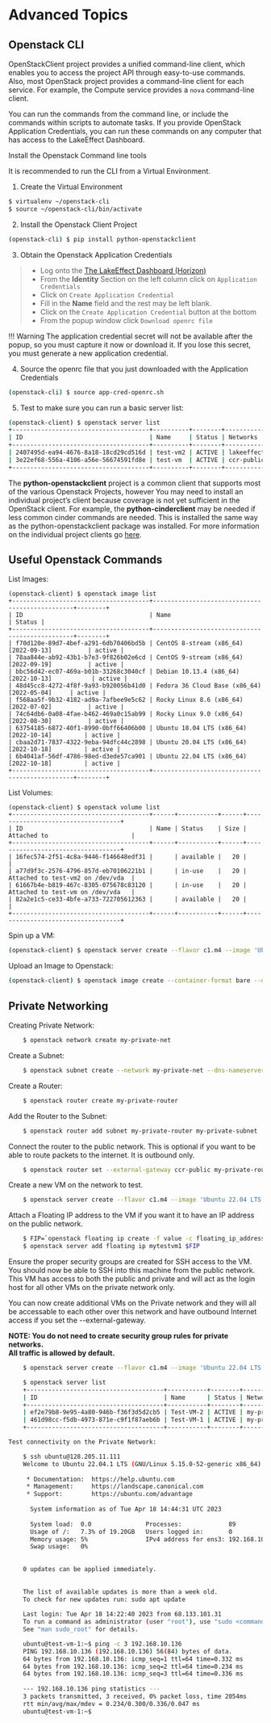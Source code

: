 # Advanced Topics



## Openstack CLI

OpenStackClient project provides a unified command-line client, which enables you to access the project API through easy-to-use commands. Also, most OpenStack project provides a command-line client for each service. For example, the Compute service provides a `nova` command-line client.

You can run the commands from the command line, or include the commands within scripts to automate tasks. If you provide OpenStack Application Credentials, you can run these commands on any computer that has access to the LakeEffect Dashboard.



Install the Openstack Command line tools

It is recommended to run the CLI from a Virtual Environment.

1. Create the Virtual Environment 

```bash
$ virtualenv ~/openstack-cli
$ source ~/openstack-cli/bin/activate
```

2. Install the Openstack Client Project

```bash
(openstack-cli) $ pip install python-openstackclient
```

3. Obtain the Openstack Application Credentials

> * Log onto the [The LakeEffect Dashboard (Horizon)](https://dashboard.cloud.ccr.buffalo.edu)
> * From the **Identity** Section on the left column click on `Application Credentials`
> * Click on `Create Application Credential`
> * Fill in the **Name** field and the rest may be left blank.
> * Click on the `Create Application Credential` button at the bottom
> * From the popup window click `Download openrc file`

!!! Warning
    The application credential secret will not be available after the popup, so you must capture it now or download it. If you lose this secret, you must generate a new application credential.

4. Source the openrc file that you just downloaded with the Application Credentials

```bash
(openstack-cli) $ source app-cred-openrc.sh
```

5. Test to make sure you can run a basic server list:

```bash
(openstack-client) $ openstack server list
+--------------------------------------+----------+--------+------------------------------------------------------+--------------------------+--------+
| ID                                   | Name     | Status | Networks                                             | Image                    | Flavor |
+--------------------------------------+----------+--------+------------------------------------------------------+--------------------------+--------+
| 2407495d-ea94-4676-8a18-18cd29cd516d | test-vm2 | ACTIVE | lakeeffect-demo-network=128.205.11.65, 192.168.1.151 | N/A (booted from volume) | c1.m4  |
| 3e22ef68-556a-4106-a56e-56674591fd8e | test-vm  | ACTIVE | ccr-public=128.205.11.52                             | N/A (booted from volume) | c1.m4  |
+--------------------------------------+----------+--------+------------------------------------------------------+--------------------------+--------+
```

The **python-openstackclient** project is a common client that supports most of the various Openstack Projects, however You may need to install an individual project’s client because coverage is not yet sufficient in the OpenStack client. For example, the **python-cinderclient** may be needed if less common cinder commands are needed. This is installed the same way as the python-openstackclient package was installed. For more information on the individual project clients go [here](https://docs.openstack.org/newton/user-guide/common/cli-install-openstack-command-line-clients.html).


## Useful Openstack Commands


List Images:

```
(openstack-client) $ openstack image list
+--------------------------------------+------------------------------------------------+--------+
| ID                                   | Name                                           | Status |
+--------------------------------------+------------------------------------------------+--------+
| f70d120e-89d7-4bef-a291-6db70406bd5b | CentOS 8-stream (x86_64) [2022-09-13]          | active |
| 78aa844e-ab92-43b1-b7e3-9f826b02e6cd | CentOS 9-stream (x86_64) [2022-09-19]          | active |
| bbc56d42-ec07-469a-b01b-33268c3040cf | Debian 10.13.4 (x86_64) [2022-10-13]           | active |
| 48d45cc8-4272-4f8f-9a93-b920056b41d0 | Fedora 36 Cloud Base (x86_64) [2022-05-04]     | active |
| f568aa5f-9b32-4182-ad9a-7afbee9e5c62 | Rocky Linux 8.6 (x86_64) [2022-07-02]          | active |
| 74c64db6-0a08-4fae-b462-469a0c15ab99 | Rocky Linux 9.0 (x86_64) [2022-08-30]          | active |
| 63754185-6872-40f1-8990-0bff66406b00 | Ubuntu 18.04 LTS (x86_64) [2022-10-14]         | active |
| cbaa2d71-7837-4322-9eba-94dfc44c2898 | Ubuntu 20.04 LTS (x86_64) [2022-10-18]         | active |
| 6b4041af-56df-4786-98ed-d3ede57ca901 | Ubuntu 22.04 LTS (x86_64) [2022-10-18]         | active |
+--------------------------------------+------------------------------------------------+--------+
```

List Volumes:

```
(openstack-client) $ openstack volume list
+--------------------------------------+------+-----------+------+-----------------------------------+
| ID                                   | Name | Status    | Size | Attached to                       |
+--------------------------------------+------+-----------+------+-----------------------------------+
| 16fec574-2f51-4c8a-9446-f146648edf31 |      | available |   20 |                                   |
| a77d9f3c-2576-4796-857d-eb70106221b1 |      | in-use    |   20 | Attached to test-vm2 on /dev/vda  |
| 61667b4e-b819-467c-8305-075678c83120 |      | in-use    |   20 | Attached to test-vm on /dev/vda   |
| 82a2e1c5-ce33-4bfe-a733-722705612363 |      | available |   20 |                                   |
+--------------------------------------+------+-----------+------+-----------------------------------+
```

Spin up a VM:

```bash
(openstack-client) $ openstack server create --flavor c1.m4 --image 'Ubuntu 22.04 LTS (x86_64) [2022-10-18]'  --network ccr-public --key-name sguercio --security-group My_Security-Group My_Test_VM
```

Upload an Image to Openstack:

```bash
(openstack-client) $ openstack image create --container-format bare --disk-format qcow2 --progress --public --file cirros-0.6.1-x86_64-disk.img 'CirrOS 0.6.1 (x86_64) [2022-11-22]'
```

## Private Networking

Creating Private Network:

```bash
    $ openstack network create my-private-net
```

Create a Subnet:

```bash
    $ openstack subnet create --network my-private-net --dns-nameserver 1.1.1.1 --gateway 192.168.10.1 --subnet-range 192.168.10.0/24 my-private-subnet
```

Create a Router:

```bash
    $ openstack router create my-private-router
```

Add the Router to the Subnet:

```bash
    $ openstack router add subnet my-private-router my-private-subnet
```

Connect the router to the public network. This is optional if you want to be able to route packets to the internet. It is outbound only.

```bash
    $ openstack router set --external-gateway ccr-public my-private-router
```

Create a new VM on the network to test.

```bash
    $ openstack server create --flavor c1.m4 --image 'Ubuntu 22.04 LTS (x86_64) [2022-10-18]' --nic net-id=my-private-net --key-name mykeypair --security-group mysecgroup --wait Test-VM-1
```

Attach a Floating IP address to the VM if you want it to have an IP address on the public network.

```bash
    $ FIP=`openstack floating ip create -f value -c floating_ip_address ccr-public`
    $ openstack server add floating ip mytestvm1 $FIP
```

Ensure the proper security groups are created for SSH access to the VM. You should now be able to SSH into this machine from the public network. This VM has access to both the public and private and will act as the login host for all other VMs on the private network only.

You can now create additional VMs on the Private network and they will all be accessable to each other over this network and have outbound Internet access if you set the --external-gateway.

**NOTE: You do not need to create security group rules for private networks.  
All traffic is allowed by default.**



```bash
    $ openstack server create --flavor c1.m4 --image 'Ubuntu 22.04 LTS (x86_64) [2022-10-18]' --nic net-id=my-private-net --key-name mykeypair --security-group mysecgroup --wait Test-VM-2
```


```bash
    $ openstack server list
    +--------------------------------------+-----------+--------+-----------------------------------------------+----------------------------------------+--------+
    | ID                                   | Name      | Status | Networks                                      | Image                                  | Flavor |
    +--------------------------------------+-----------+--------+-----------------------------------------------+----------------------------------------+--------+
    | ef2e79b8-9e95-4a80-946b-f36f3d5d2cb5 | Test-VM-2 | ACTIVE | my-private-net=192.168.10.136                 | Ubuntu 22.04 LTS (x86_64) [2022-10-18] | c1.m4  |
    | 461d98cc-f5db-4973-871e-c9f1f87aeb6b | Test-VM-1 | ACTIVE | my-private-net=128.205.11.111, 192.168.10.147 | Ubuntu 22.04 LTS (x86_64) [2022-10-18] | c1.m4  |
    +--------------------------------------+-----------+--------+-----------------------------------------------+----------------------------------------+--------+
```

```bash
Test connectivity on the Private Network:

    $ ssh ubuntu@128.205.11.111
    Welcome to Ubuntu 22.04.1 LTS (GNU/Linux 5.15.0-52-generic x86_64)
    
     * Documentation:  https://help.ubuntu.com
     * Management:     https://landscape.canonical.com
     * Support:        https://ubuntu.com/advantage
    
      System information as of Tue Apr 18 14:44:31 UTC 2023
    
      System load:  0.0               Processes:             89
      Usage of /:   7.3% of 19.20GB   Users logged in:       0
      Memory usage: 5%                IPv4 address for ens3: 192.168.10.147
      Swap usage:   0%
    
    
    0 updates can be applied immediately.
    
    
    The list of available updates is more than a week old.
    To check for new updates run: sudo apt update
    
    Last login: Tue Apr 18 14:22:40 2023 from 68.133.101.31
    To run a command as administrator (user "root"), use "sudo <command>".
    See "man sudo_root" for details.

    ubuntu@test-vm-1:~$ ping -c 3 192.168.10.136
    PING 192.168.10.136 (192.168.10.136) 56(84) bytes of data.
    64 bytes from 192.168.10.136: icmp_seq=1 ttl=64 time=0.332 ms
    64 bytes from 192.168.10.136: icmp_seq=2 ttl=64 time=0.234 ms
    64 bytes from 192.168.10.136: icmp_seq=3 ttl=64 time=0.336 ms
    
    --- 192.168.10.136 ping statistics ---
    3 packets transmitted, 3 received, 0% packet loss, time 2054ms
    rtt min/avg/max/mdev = 0.234/0.300/0.336/0.047 ms
    ubuntu@test-vm-1:~$ 
```
